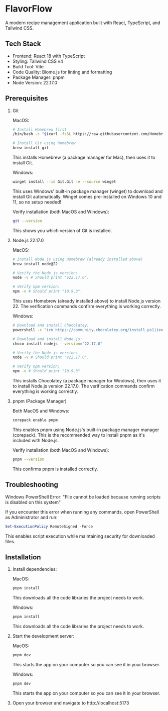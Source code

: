 # FlavorFlow

A modern recipe management application built with React, TypeScript, and Tailwind CSS.

## Tech Stack

- Frontend: React 18 with TypeScript
- Styling: Tailwind CSS v4
- Build Tool: Vite
- Code Quality: Biome.js for linting and formatting
- Package Manager: pnpm
- Node Version: 22.17.0

## Prerequisites

1. Git
   
   MacOS:
   ```bash
   # Install Homebrew first
   /bin/bash -c "$(curl -fsSL https://raw.githubusercontent.com/Homebrew/install/HEAD/install.sh)"
   
   # Install Git using Homebrew
   brew install git
   ```
   This installs Homebrew (a package manager for Mac), then uses it to install Git.
   
   Windows:
   ```bash
   winget install --id Git.Git -e --source winget
   ```
   This uses Windows' built-in package manager (winget) to download and install Git automatically. Winget comes pre-installed on Windows 10 and 11, so no setup needed!
   
   Verify installation (both MacOS and Windows):
   ```bash
   git --version
   ```
   This shows you which version of Git is installed.

2. Node.js 22.17.0
   
   MacOS:
   ```bash
   # Install Node.js using Homebrew (already installed above)
   brew install node@22
   
   # Verify the Node.js version:
   node -v # Should print "v22.17.0".
   
   # Verify npm version:
   npm -v # Should print "10.9.3".
   ```
   This uses Homebrew (already installed above) to install Node.js version 22. The verification commands confirm everything is working correctly.
   
   Windows:
   ```bash
   # Download and install Chocolatey:
   powershell -c "irm https://community.chocolatey.org/install.ps1|iex"
   
   # Download and install Node.js:
   choco install nodejs --version="22.17.0"
   
   # Verify the Node.js version:
   node -v # Should print "v22.17.0".
   
   # Verify npm version:
   npm -v # Should print "10.9.3".
   ```
   This installs Chocolatey (a package manager for Windows), then uses it to install Node.js version 22.17.0. The verification commands confirm everything is working correctly.

3. pnpm (Package Manager)
   
   Both MacOS and Windows:
   ```bash
   corepack enable pnpm
   ```
   This enables pnpm using Node.js's built-in package manager manager (corepack). This is the recommended way to install pnpm as it's included with Node.js.
   
   Verify installation (both MacOS and Windows):
   ```bash
   pnpm --version
   ```
   This confirms pnpm is installed correctly.

## Troubleshooting

Windows PowerShell Error: "File cannot be loaded because running scripts is disabled on this system"

If you encounter this error when running any commands, open PowerShell as Administrator and run:
```powershell
Set-ExecutionPolicy RemoteSigned -Force
```
This enables script execution while maintaining security for downloaded files.

## Installation

1. Install dependencies:

   MacOS:
   ```bash
   pnpm install
   ```
   This downloads all the code libraries the project needs to work.
   
   Windows:
   ```bash
   pnpm install
   ```
   This downloads all the code libraries the project needs to work.

2. Start the development server:

   MacOS:
   ```bash
   pnpm dev
   ```
   This starts the app on your computer so you can see it in your browser.
   
   Windows:
   ```bash
   pnpm dev
   ```
   This starts the app on your computer so you can see it in your browser.

3. Open your browser and navigate to http://localhost:5173